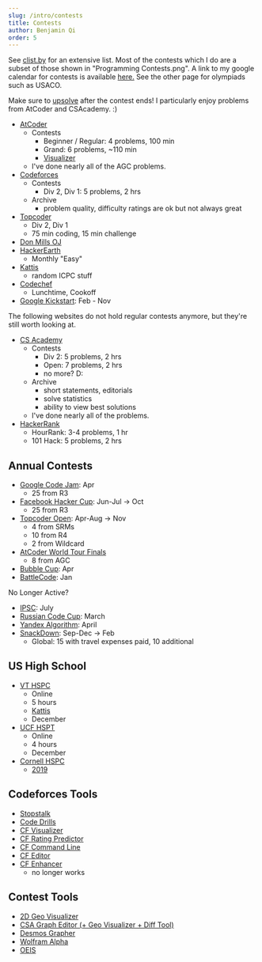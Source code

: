 ```yaml
---
slug: /intro/contests
title: Contests
author: Benjamin Qi
order: 5
---
```


See [clist.by](https://clist.by/coder/bqi343/) for an extensive list. Most of the contests which I do are a subset of those shown in "Programming Contests.png". A link to my google calendar for contests is available [here.](https://calendar.google.com/calendar?cid=Y2s5ZjdmZDBkNjdmOGFxZ2oxbDVrMHJ1OGtAZ3JvdXAuY2FsZW5kYXIuZ29vZ2xlLmNvbQ) See the other page for olympiads such as USACO.

Make sure to [upsolve](https://en.wiktionary.org/wiki/upsolve) after the contest ends! I particularly enjoy problems from AtCoder and CSAcademy. :)

  * [AtCoder](https://beta.atcoder.jp/contests/archive)
    * Contests
      * Beginner / Regular: 4 problems, 100 min
      * Grand: 6 problems, ~110 min
      * [Visualizer](https://kenkoooo.com/atcoder/#/table/Benq)
    * I've done nearly all of the AGC problems.
  * [Codeforces](http://codeforces.com/problemset)
    * Contests
      * Div 2, Div 1: 5 problems, 2 hrs
    * Archive
      * problem quality, difficulty ratings are ok but not always great
  * [Topcoder](https://www.topcoder.com/my-dashboard/)
    * Div 2, Div 1
    * 75 min coding, 15 min challenge
  * [Don Mills OJ](http://dmoj.ca/)
  * [HackerEarth](http://hackerearth.com/)
    * Monthly "Easy"
  * [Kattis](https://open.kattis.com/)
    * random ICPC stuff
  * [Codechef](http://codechef.com/)
    * Lunchtime, Cookoff
  * [Google Kickstart](https://codingcompetitions.withgoogle.com/kickstart): Feb - Nov

The following websites do not hold regular contests anymore, but they're still worth looking at.

  * [CS Academy](https://csacademy.com/contest/archive/)
    * Contests
      * Div 2: 5 problems, 2 hrs
      * Open: 7 problems, 2 hrs
      * no more? D:
    * Archive
      * short statements, editorials
      * solve statistics
      * ability to view best solutions
    * I've done nearly all of the problems.
  * [HackerRank](https://www.hackerrank.com/dashboard)
    * HourRank: 3-4 problems, 1 hr
    * 101 Hack: 5 problems, 2 hrs

## Annual Contests

  * [Google Code Jam](https://code.google.com/codejam/): Apr
    * 25 from R3
  * [Facebook Hacker Cup](https://www.facebook.com/hackercup/): Jun-Jul -> Oct
    * 25 from R3
  * [Topcoder Open](https://tco19.topcoder.com/): Apr-Aug -> Nov
    * 4 from SRMs
    * 10 from R4
    * 2 from Wildcard
  * [AtCoder World Tour Finals](https://codeforces.com/blog/entry/56623)
    * 8 from AGC
  * [Bubble Cup](http://bubblecup.org/): Apr
  * [BattleCode](https://www.battlecode.org): Jan

No Longer Active?

  * [IPSC](https://ipsc.ksp.sk/rules): July
  * [Russian Code Cup](http://www.russiancodecup.ru/en/): March
  * [Yandex Algorithm](https://contest.yandex.ru/contest-list/): April
  * [SnackDown](https://www.codechef.com/snackdown): Sep-Dec -> Feb
    * Global: 15 with travel expenses paid, 10 additional

## US High School

 * [VT HSPC](https://icpc.cs.vt.edu/#/hscontest2017)
    * Online
    * 5 hours
    * [Kattis](https://open.kattis.com/problem-sources/2016%20Virginia%20Tech%20High%20School%20Programming%20Contest)
    * December
  * [UCF HSPT](https://hspt.ucfprogrammingteam.org/index.php/hspt-online-edition)
    * Online
    * 4 hours
    * December
  * [Cornell HSPC](https://www.cs.cornell.edu/events/cornell-high-school-programming-contest)
    * [2019](https://cornell-hspc19.kattis.com/problems)

## Codeforces Tools

  * [Stopstalk](https://www.stopstalk.com)
  * [Code Drills](http://code-drills.com/)
  * [CF Visualizer](http://cfviz.netlify.com/compare.html)
  * [CF Rating Predictor](https://chrome.google.com/webstore/detail/cf-predictor/ocfloejijfhhkkdmheodbaanephbnfhn)
  * [CF Command Line](https://codeforces.com/blog/entry/66552)
  * [CF Editor](https://codeforces.com/blog/entry/72952)
  * [CF Enhancer](https://chrome.google.com/webstore/detail/codeforces-enhancer/ocmandagmgmkcplckgnfgaokpgkfenmp)
    * no longer works

## Contest Tools

  * [2D Geo Visualizer](https://codeforces.com/blog/entry/70330)
  * [CSA Graph Editor (+ Geo Visualizer + Diff Tool)](https://csacademy.com/app/graph_editor/)
  * [Desmos Grapher](https://www.desmos.com/calculator)
  * [Wolfram Alpha](https://www.wolframalpha.com/)
  * [OEIS](https://oeis.org/)
